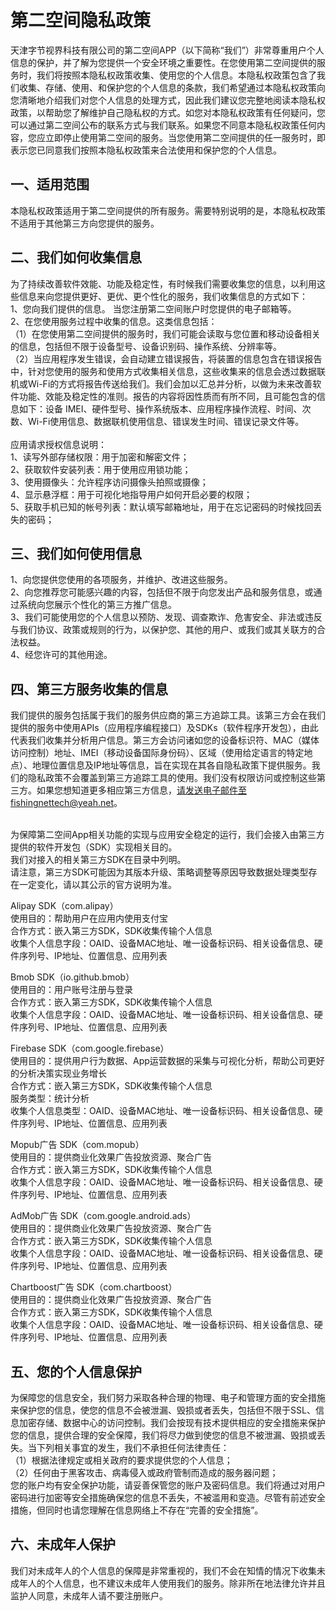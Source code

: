 # 第二空间隐私政策
天津字节视界科技有限公司的第二空间APP（以下简称“我们”）非常尊重用户个人信息的保护，并了解为您提供一个安全环境之重要性。在您使用第二空间提供的服务时，我们将按照本隐私权政策收集、使用您的个人信息。本隐私权政策包含了我们收集、存储、使用、和保护您的个人信息的条款，我们希望通过本隐私权政策向您清晰地介绍我们对您个人信息的处理方式，因此我们建议您完整地阅读本隐私权政策，以帮助您了解维护自己隐私权的方式。如您对本隐私权政策有任何疑问，您可以通过第二空间公布的联系方式与我们联系。如果您不同意本隐私权政策任何内容，您应立即停止使用第二空间的服务。当您使用第二空间提供的任一服务时，即表示您已同意我们按照本隐私权政策来合法使用和保护您的个人信息。
## 一、适用范围
本隐私权政策适用于第二空间提供的所有服务。需要特别说明的是，本隐私权政策不适用于其他第三方向您提供的服务。
## 二、我们如何收集信息
为了持续改善软件效能、功能及稳定性，有时候我们需要收集您的信息，以利用这些信息来向您提供更好、更优、更个性化的服务，我们收集信息的方式如下：
</br>1、您向我们提供的信息。 当您注册第二空间账户时您提供的电子邮箱等。
</br>2、在您使用服务过程中收集的信息。这类信息包括：
</br>（1）在您使用第二空间提供的服务时，我们可能会读取与您位置和移动设备相关的信息，包括但不限于设备型号、设备识别码、操作系统、分辨率等。
</br>（2）当应用程序发生错误，会自动建立错误报告，将装置的信息包含在错误报告中，针对您使用的服务和使用方式收集相关信息，这些收集来的信息会透过数据联机或Wi-Fi的方式将报告传送给我们。我们会加以汇总并分析，以做为未来改善软件功能、效能及稳定性的准则。报告的内容将因性质而有所不同，且可能包含的信息如下：设备 IMEI、硬件型号、操作系统版本、应用程序操作流程、时间、次数、Wi-Fi使用信息、数据联机使用信息、错误发生时间、错误记录文件等。
</br></br>应用请求授权信息说明：
</br>1、读写外部存储权限：用于加密和解密文件；
</br>2、获取软件安装列表：用于使用应用锁功能；
</br>3、使用摄像头：允许程序访问摄像头拍照或摄像；
</br>4、显示悬浮框：用于可视化地指导用户如何开启必要的权限；
</br>5、获取手机已知的帐号列表：默认填写邮箱地址，用于在忘记密码的时候找回丢失的密码；
## 三、我们如何使用信息
1、向您提供您使用的各项服务，并维护、改进这些服务。
</br>2、向您推荐您可能感兴趣的内容，包括但不限于向您发出产品和服务信息，或通过系统向您展示个性化的第三方推广信息。
</br>3、我们可能使用您的个人信息以预防、发现、调查欺诈、危害安全、非法或违反与我们协议、政策或规则的行为，以保护您、其他的用户、或我们或其关联方的合法权益。
</br>4、经您许可的其他用途。
## 四、第三方服务收集的信息
我们提供的服务包括属于我们的服务供应商的第三方追踪工具。该第三方会在我们提供的服务中使用APIs（应用程序编程接口）及SDKs（软件程序开发包），由此代表我们收集并分析用户信息。第三方会访问诸如您的设备标识符、MAC（媒体访问控制）地址、IMEI（移动设备国际身份码）、区域（使用给定语言的特定地点）、地理位置信息及IP地址等信息，旨在实现在其各自隐私政策下提供服务。我们的隐私政策不会覆盖到第三方追踪工具的使用。我们没有权限访问或控制这些第三方。如果您想知道更多相应第三方信息，请发送电子邮件至fishingnettech@yeah.net。

</br>为保障第二空间App相关功能的实现与应用安全稳定的运行，我们会接入由第三方提供的软件开发包（SDK）实现相关目的。
</br>我们对接入的相关第三方SDK在目录中列明。
</br>请注意，第三方SDK可能因为其版本升级、策略调整等原因导致数据处理类型存在一定变化，请以其公示的官方说明为准。

Alipay SDK（com.alipay）
</br>使用目的：帮助用户在应用内使用支付宝
</br>合作方式：嵌入第三方SDK，SDK收集传输个人信息
</br>收集个人信息字段：OAID、设备MAC地址、唯一设备标识码、相关设备信息、硬件序列号、IP地址、位置信息、应用列表

Bmob SDK（io.github.bmob）
</br>使用目的：用户账号注册与登录
</br>合作方式：嵌入第三方SDK，SDK收集传输个人信息
</br>收集个人信息字段：OAID、设备MAC地址、唯一设备标识码、相关设备信息、硬件序列号、IP地址、位置信息、应用列表

Firebase SDK（com.google.firebase）
</br>使用目的：提供用户行为数据、App运营数据的采集与可视化分析，帮助公司更好的分析决策实现业务增长
</br>合作方式：嵌入第三方SDK，SDK收集传输个人信息
</br>服务类型：统计分析
</br>收集个人信息类型：OAID、设备MAC地址、唯一设备标识码、相关设备信息、硬件序列号、IP地址、位置信息、应用列表

Mopub广告 SDK（com.mopub）
</br>使用目的：提供商业化效果广告投放资源、聚合广告
</br>合作方式：嵌入第三方SDK，SDK收集传输个人信息
</br>收集个人信息字段：OAID、设备MAC地址、唯一设备标识码、相关设备信息、硬件序列号、IP地址、位置信息、应用列表

AdMob广告 SDK（com.google.android.ads）
</br>使用目的：提供商业化效果广告投放资源、聚合广告
</br>合作方式：嵌入第三方SDK，SDK收集传输个人信息
</br>收集个人信息字段：OAID、设备MAC地址、唯一设备标识码、相关设备信息、硬件序列号、IP地址、位置信息、应用列表

Chartboost广告 SDK（com.chartboost）
</br>使用目的：提供商业化效果广告投放资源、聚合广告
</br>合作方式：嵌入第三方SDK，SDK收集传输个人信息
</br>收集个人信息字段：OAID、设备MAC地址、唯一设备标识码、相关设备信息、硬件序列号、IP地址、位置信息、应用列表

## 五、您的个人信息保护
为保障您的信息安全，我们努力采取各种合理的物理、电子和管理方面的安全措施来保护您的信息，使您的信息不会被泄漏、毁损或者丢失，包括但不限于SSL、信息加密存储、数据中心的访问控制。我们会按现有技术提供相应的安全措施来保护您的信息，提供合理的安全保障，我们将尽力做到使您的信息不被泄漏、毁损或丢失。当下列相关事宜的发生，我们不承担任何法律责任：
</br>（1）根据法律规定或相关政府的要求提供您的个人信息；
</br>（2）任何由于黑客攻击、病毒侵入或政府管制而造成的服务器问题；
</br>您的账户均有安全保护功能，请妥善保管您的账户及密码信息。我们将通过对用户密码进行加密等安全措施确保您的信息不丢失，不被滥用和变造。尽管有前述安全措施，但同时也请您理解在信息网络上不存在“完善的安全措施”。
## 六、未成年人保护
我们对未成年人的个人信息的保障是非常重视的，我们不会在知情的情况下收集未成年人的个人信息，也不建议未成年人使用我们的服务。除非所在地法律允许并且监护人同意，未成年人请不要注册账户。
